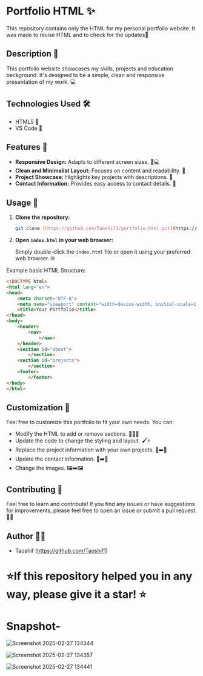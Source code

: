 # Portfolio HTML ✨

This repository contains only the HTML for my personal portfolio website. It was made to revise HTML and to check for the updates🚀

## Description 📝

This portfolio website showcases my skills, projects and education beckground. It's designed to be a simple, clean and responsive presentation of my work. 💻

## Technologies Used 🛠️

* HTML5 📄
* VS Code 🎨

## Features 🌟

* **Responsive Design:** Adapts to different screen sizes. 📱💻
* **Clean and Minimalist Layout:** Focuses on content and readability. 📖
* **Project Showcase:** Highlights key projects with descriptions. 📂
* **Contact Information:** Provides easy access to contact details. 📧

## Usage 🚀

1.  **Clone the repository:**

    ```bash
    git clone [https://github.com/Taoshif1/portfolio-html.git](https://github.com/Taoshif1/portfolio-html.git)
    ```

2.  **Open `index.html` in your web browser:**

    Simply double-click the `index.html` file or open it using your preferred web browser. 🌐

Example basic HTML Structure:

```html
<!DOCTYPE html>
<html lang="en">
<head>
    <meta charset="UTF-8">
    <meta name="viewport" content="width=device-width, initial-scale=1.0">
    <title>Your Portfolio</title>
</head>
<body>
    <header>
        <nav>
            </nav>
    </header>
    <section id="about">
        </section>
    <section id="projects">
        </section>
    <footer>
        </footer>
</body>
</html>
```

## Customization 🎨

Feel free to customize this portfolio to fit your own needs. You can:

* Modify the HTML to add or remove sections. 📄➕➖
* Update the code to change the styling and layout. 🖌️⚡
* Replace the project information with your own projects. 📂➡️📂
* Update the contact information. 📧➡️📧
* Change the images. 🖼️➡️🖼️

## Contributing 🤝

Feel free to learn and contribute! If you find any issues or have suggestions for improvements, please feel free to open an issue or submit a pull request. 🐛💡

## Author 👨‍💻

* Taoshif (https://github.com/Taoshif1)

# ⭐If this repository helped you in any way, please give it a star! ⭐

# Snapshot-

![Screenshot 2025-02-27 134344](https://github.com/user-attachments/assets/8fb43312-e27b-43f3-a014-5563c26cfde8)

![Screenshot 2025-02-27 134357](https://github.com/user-attachments/assets/b51018d9-4c49-4627-b9a8-091df782ea33)

![Screenshot 2025-02-27 134441](https://github.com/user-attachments/assets/5080cf39-8053-4812-8211-c75640bcacc0)
